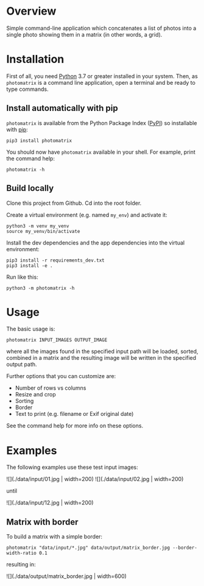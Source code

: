 # Overview

Simple command-line application which concatenates a list of photos into a single photo
showing them in a matrix (in other words, a grid). 

# Installation

First of all, you need [Python](https://www.python.org/) 3.7 or greater installed in your system.
Then, as `photomatrix` is a command line application, open a terminal and be ready to type commands.

## Install automatically with pip

`photomatrix` is available from the Python Package Index ([PyPI](https://pypi.org/)) so installable
with [pip](https://pip.pypa.io/):

```
pip3 install photomatrix
```

You should now have `photomatrix` available in your shell. For example, print the command help:

```
photomatrix -h
```

## Build locally

Clone this project from Github.
Cd into the root folder.

Create a virtual environment (e.g. named `my_env`) and activate it:

```
python3 -m venv my_venv
source my_venv/bin/activate
```

Install the dev dependencies and the app dependencies into the virtual environment:

```
pip3 install -r requirements_dev.txt
pip3 install -e .
```

Run like this:

```
python3 -m photomatrix -h
```

# Usage

The basic usage is:

```
photomatrix INPUT_IMAGES OUTPUT_IMAGE
```

where all the images found in the specified input path will be loaded, sorted, combined in a matrix
and the resulting image will be written in the specified output path.  

Further options that you can customize are:
* Number of rows vs columns
* Resize and crop
* Sorting
* Border
* Text to print (e.g. filename or Exif original date)

See the command help for more info on these options.

# Examples

The following examples use these test input images:

![](./data/input/01.jpg | width=200)
![](./data/input/02.jpg | width=200)

until

![](./data/input/12.jpg | width=200)

## Matrix with border

To build a matrix with a simple border:

```
photomatrix "data/input/*.jpg" data/output/matrix_border.jpg --border-width-ratio 0.1
```

resulting in:

![](./data/output/matrix_border.jpg | width=600)
